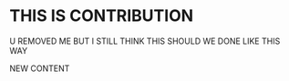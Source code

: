 # THIS IS  CONTRIBUTION
U REMOVED ME BUT I STILL THINK THIS SHOULD WE DONE LIKE THIS WAY

NEW CONTENT
